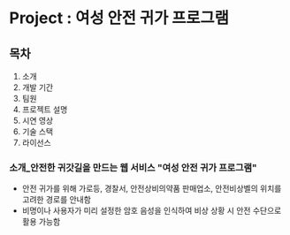 # Project : 여성 안전 귀가 프로그램

## 목차
1. 소개
2. 개발 기간
3. 팀원
4. 프로젝트 설명
5. 시연 영상
6. 기술 스택
7. 라이선스

### 소개_안전한 귀갓길을 만드는 웹 서비스 "여성 안전 귀가 프로그램"
- 안전 귀가를 위해 가로등, 경찰서, 안전상비의약품 판매업소, 안전비상벨의 위치를 고려한 경로를 안내함
- 비명이나 사용자가 미리 설정한 암호 음성을 인식하여 비상 상황 시 안전 수단으로 활용 가능함
